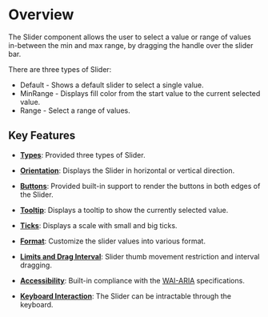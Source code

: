 # Overview

The Slider component allows the user to select a value or range of values in-between the min and max range,
by dragging the handle over the slider bar.

There are three types of Slider:
* Default - Shows a default slider to select a single value.
* MinRange - Displays fill color from the start value to the current selected value.
* Range - Select a range of values.

## Key Features

* **[Types](../slider/getting-started#types)**: Provided three types of Slider.

* **[Orientation](../slider/getting-started#customization)**: Displays the Slider in horizontal or vertical direction.

* **[Buttons](../slider/getting-started#buttons)**: Provided built-in support to render the buttons in both edges of the Slider.

* **[Tooltip](../slider/getting-started#tooltip)**: Displays a tooltip to show the currently selected value.

* **[Ticks](../slider/ticks)**: Displays a scale with small and big ticks.

* **[Format](../slider/format)**: Customize the slider values into various format.

* **[Limits and Drag Interval](../slider/limits)**: Slider thumb movement restriction and interval dragging.

* **[Accessibility](../slider/accessibility)**: Built-in compliance with the [WAI-ARIA](http://www.w3.org/WAI/PF/aria-practices/) specifications.

* **[Keyboard Interaction](../slider/accessibility#keyboard-interaction)**: The Slider can be intractable through the keyboard.